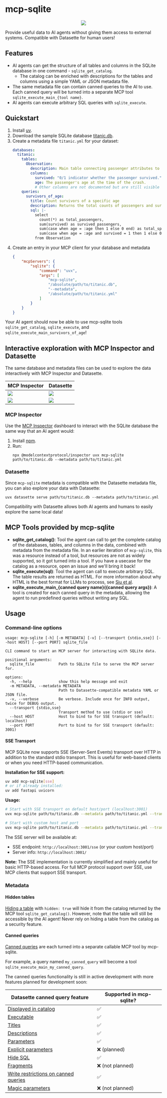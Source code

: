 # mcp-sqlite
<p align="center">
  <img src="https://github.com/panasenco/mcp-sqlite/raw/main/images/mcp-sqlite-256.png">
</p>

Provide useful data to AI agents without giving them access to external systems. Compatible with Datasette for human users!

## Features
- AI agents can get the structure of all tables and columns in the SQLite database in one command - `sqlite_get_catalog`.
  - The catalog can be enriched with descriptions for the tables and columns using a simple YAML or JSON metadata file.
- The same metadata file can contain canned queries to the AI to use.
  Each canned query will be turned into a separate MCP tool `sqlite_execute_main_{tool name}`.
- AI agents can execute arbitrary SQL queries with `sqlite_execute`.


## Quickstart
1.  Install [uv](https://docs.astral.sh/uv/getting-started/installation/).
2.  Download the sample SQLite database [titanic.db](https://github.com/davidjamesknight/SQLite_databases_for_learning_data_science/raw/refs/heads/main/titanic.db).
3.  Create a metadata file `titanic.yml` for your dataset:
    ```yaml
    databases:
      titanic:
        tables:
          Observation:
            description: Main table connecting passenger attributes to observed outcomes.
            columns:
              survived: "0/1 indicator whether the passenger survived."
              age: The passenger's age at the time of the crash.
              # Other columns are not documented but are still visible to the AI agent
        queries:
          survivors_of_age:
            title: Count survivors of a specific age
            description: Returns the total counts of passengers and survivors, both for all ages and for a specific provided age.
            sql: |-
              select
                count(*) as total_passengers,
                sum(survived) as survived_passengers,
                sum(case when age = :age then 1 else 0 end) as total_specific_age,
                sum(case when age = :age and survived = 1 then 1 else 0 end) as survived_specific_age
              from Observation
    ```
4.  Create an entry in your MCP client for your database and metadata
    ```json
    {
        "mcpServers": {
            "sqlite": {
                "command": "uvx",
                "args": [
                    "mcp-sqlite",
                    "/absolute/path/to/titanic.db",
                    "--metadata",
                    "/absolute/path/to/titanic.yml"
                ]
            }
        }
    }
    ```

Your AI agent should now be able to use mcp-sqlite tools `sqlite_get_catalog`, `sqlite_execute`, and `sqlite_execute_main_survivors_of_age`!

## Interactive exploration with MCP Inspector and Datasette

The same database and metadata files can be used to explore the data interactively with MCP Inspector and Datasette.

| MCP Inspector | Datasette |
| ------------- | --------- |
| ![](https://github.com/panasenco/mcp-sqlite/raw/main/images/mcp-inspector-sqlite-get-catalog.png) | ![](https://github.com/panasenco/mcp-sqlite/raw/main/images/datasette-table-view.png) |
| ![](https://github.com/panasenco/mcp-sqlite/raw/main/images/mcp-inspector-sqlite-canned-query-tool.png) | ![](https://github.com/panasenco/mcp-sqlite/raw/main/images/datasette-canned-query.png) |

### MCP Inspector
Use the [MCP Inspector](https://modelcontextprotocol.io/docs/tools/inspector) dashboard to interact with the SQLite database the same way that an AI agent would:
1.  Install [npm](https://docs.npmjs.com/downloading-and-installing-node-js-and-npm).
2.  Run:
    ```
    npx @modelcontextprotocol/inspector uvx mcp-sqlite path/to/titanic.db --metadata path/to/titanic.yml
    ```

### Datasette
Since `mcp-sqlite` metadata is compatible with the Datasette metadata file, you can also explore your data with Datasette:
```
uvx datasette serve path/to/titanic.db --metadata path/to/titanic.yml
```
Compatibility with Datasette allows both AI agents and humans to easily explore the same local data!


## MCP Tools provided by mcp-sqlite
- **sqlite_get_catalog()**: Tool the agent can call to get the complete catalog of the databases, tables, and columns in the data, combined with metadata from the metadata file.
  In an earlier iteration of `mcp-sqlite`, this was a resource instead of a tool, but resources are not as widely supported, so it got turned into a tool.
  If you have a usecase for the catalog as a resource, open an issue and we'll bring it back!
- **sqlite_execute(sql)**: Tool the agent can call to execute arbitrary SQL. The table results are returned as HTML.
  For more information about why HTML is the best format for LLMs to process, see [Siu et al](https://arxiv.org/abs/2305.13062).
- **sqlite_execute_main_{canned query name}({canned query args})**: A tool is created for each canned query in the metadata, allowing the agent to run predefined queries without writing any SQL.


## Usage

### Command-line options
```
usage: mcp-sqlite [-h] [-m METADATA] [-v] [--transport {stdio,sse}] [--host HOST] [--port PORT] sqlite_file

CLI command to start an MCP server for interacting with SQLite data.

positional arguments:
  sqlite_file           Path to SQLite file to serve the MCP server for.

options:
  -h, --help            show this help message and exit
  -m METADATA, --metadata METADATA
                        Path to Datasette-compatible metadata YAML or JSON file.
  -v, --verbose         Be verbose. Include once for INFO output, twice for DEBUG output.
  --transport {stdio,sse}
                        Transport method to use (stdio or sse)
  --host HOST           Host to bind to for SSE transport (default: localhost)
  --port PORT           Port to bind to for SSE transport (default: 3001)
```

#### SSE Transport

MCP SQLite now supports SSE (Server-Sent Events) transport over HTTP in addition to the standard stdio transport. This is useful for web-based clients or when you need HTTP-based communication.

**Installation for SSE support:**
```bash
uv add mcp-sqlite[sse]
# or if already installed:
uv add fastapi uvicorn
```

**Usage:**
```bash
# Start with SSE transport on default host/port (localhost:3001)
uvx mcp-sqlite path/to/titanic.db --metadata path/to/titanic.yml --transport sse

# Start with custom host and port
uvx mcp-sqlite path/to/titanic.db --metadata path/to/titanic.yml --transport sse --host 0.0.0.0 --port 8080
```

The SSE server will be available at:
- SSE endpoint: `http://localhost:3001/sse` (or your custom host/port)
- Server info: `http://localhost:3001/` 

**Note:** The SSE implementation is currently simplified and mainly useful for basic HTTP-based access. For full MCP protocol support over SSE, use MCP clients that support SSE transport.

### Metadata

#### Hidden tables
[Hiding a table](https://docs.datasette.io/en/stable/metadata.html#hiding-tables) with `hidden: true` will hide it from the catalog returned by the MCP tool `sqlite_get_catalog()`.
However, note that the table will still be accessible by the AI agent!
Never rely on hiding a table from the catalog as a security feature.

#### Canned queries
[Canned queries](https://docs.datasette.io/en/stable/sql_queries.html#canned-queries) are each turned into a separate callable MCP tool by mcp-sqlite.

For example, a query named `my_canned_query` will become a tool `sqlite_execute_main_my_canned_query`.

The canned queries functionality is still in active development with more features planned for development soon:

| Datasette canned query feature | Supported in mcp-sqlite? |
| ------------------------------ | ------------------------ |
| [Displayed in catalog](https://docs.datasette.io/en/stable/sql_queries.html#canned-queries) | ✅ |
| [Executable](https://docs.datasette.io/en/stable/sql_queries.html#canned-queries) | ✅ |
| [Titles](https://docs.datasette.io/en/stable/sql_queries.html#canned-queries) | ✅ |
| [Descriptions](https://docs.datasette.io/en/stable/sql_queries.html#canned-queries) | ✅ |
| [Parameters](https://docs.datasette.io/en/stable/sql_queries.html#canned-queries) | ✅ |
| [Explicit parameters](https://docs.datasette.io/en/stable/sql_queries.html#canned-queries) | ❌ (planned) |
| [Hide SQL](https://docs.datasette.io/en/stable/sql_queries.html#hide-sql) | ✅ |
| [Fragments](https://docs.datasette.io/en/stable/sql_queries.html#fragment) | ❌ (not planned) |
| [Write restrictions on canned queries](https://docs.datasette.io/en/stable/sql_queries.html#writable-canned-queries) | ✅ |
| [Magic parameters](https://docs.datasette.io/en/stable/sql_queries.html#magic-parameters) | ❌ (not planned) |

